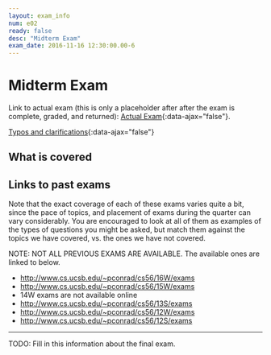 ```yaml
---
layout: exam_info
num: e02
ready: false
desc: "Midterm Exam"
exam_date: 2016-11-16 12:30:00.00-6
---
```



# Midterm Exam

Link to actual exam (this is only a placeholder after after the exam is complete, graded,
and returned): [Actual Exam](cs56_f16_e02){:data-ajax="false"}.

[Typos and clarifications](typos){:data-ajax="false"}


## What is covered

## Links to past exams

Note that the exact coverage of each of these exams varies quite a bit, since the pace of topics, and placement of exams during the quarter can vary considerably.  You are encouraged to look at all of them as examples of the types of questions you might be asked, but
match them against the topics we have covered, vs. the ones we have not covered.

NOTE: NOT ALL PREVIOUS EXAMS ARE AVAILABLE.    The available ones are linked to below.

* <http://www.cs.ucsb.edu/~pconrad/cs56/16W/exams> 
* <http://www.cs.ucsb.edu/~pconrad/cs56/15W/exams>
* 14W exams are not available online
* <http://www.cs.ucsb.edu/~pconrad/cs56/13S/exams>
* <http://www.cs.ucsb.edu/~pconrad/cs56/12W/exams>
* <http://www.cs.ucsb.edu/~pconrad/cs56/12S/exams>


---

<div style="display:none;">  http://ucsb-cs56-m16.github.io/exam/e01 </div>

TODO: Fill in this information about the final exam.
